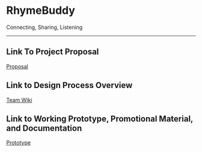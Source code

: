 # RhymeBuddy
Connecting, Sharing, Listening
***
## Link To Project Proposal
[Proposal](https://github.com/UQdeco3500/Epico/wiki/1.-Proposal)
## Link to Design Process Overview
[Team Wiki
](https://github.com/UQdeco3500/Epico/wiki)
## Link to Working Prototype, Promotional Material, and Documentation  
[Prototype](https://thisurasenarath.itch.io/epicoo)
